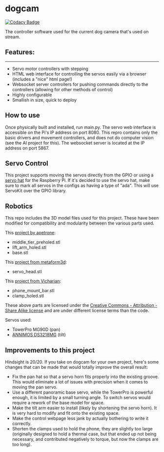 # dogcam

[![Codacy Badge](https://api.codacy.com/project/badge/Grade/6b37aa9b42a04808a9c091e0692f1e88)](https://app.codacy.com/manual/roguedarkjedi/dogcam?utm_source=github.com&utm_medium=referral&utm_content=roguedarkjedi/dogcam&utm_campaign=Badge_Grade_Settings)

The controller software used for the current dog camera that's used on stream.

## Features:
---------------
* Servo motor controllers with stepping
* HTML web interface for controlling the servos easily via a browser (includes a "nice" html page!)
* Websocket server controllers for pushing commands directly to the controllers (allowing for other methods of control)
* Highly configurable
* Smallish in size, quick to deploy

## How to use

Once physically built and installed, run main.py. The servo web interface is accessible on the Pi's IP address on port 8080. This repro contains only the basic drivers and movement controllers, and does not do computer vision (see the AI project for this). The websocket server is located at the IP address on port 5867.

## Servo Control

This project supports moving the servos directly from the GPIO or using a [servo hat](https://www.adafruit.com/product/2327) for the Raspberry Pi. If it's decided to use the servo hat, make sure to mark all servos in the configs as having a type of "ada". This will use ServoKit over the GPIO library.

## Robotics

This repo includes the 3D model files used for this project. These have been modified for compatibility and modularity between the various parts used. 

This [project by apetrone](https://www.thingiverse.com/thing:242438): 

* middle_tier_preholed.stl
* lift_arm_holed.stl
* base.stl

This [project from metaform3d](https://www.thingiverse.com/thing:207404):

* servo_head.stl

This [project from Vicharian](https://www.thingiverse.com/thing:3317345):

* phone_mount_bar.stl
* clamp_holed.stl

These above parts are licensed under the [Creative Commons - Attribution - Share Alike license](https://creativecommons.org/licenses/by-sa/3.0/) and are under different license terms than the code.

Servos used:

* TowerPro MG90D (pan)
* [ANNIMOS DS3218MG](https://www.amazon.com/gp/product/B076CNKQX4/) (tilt)


## Improvements to this project

Hindsight is 20/20. If you take on dogcam for your own project, here's some changes that can be made that would totally improve the overall result:

* Fix the pan hat so that a servo horn fits properly into the existing groove. This would eliminate a lot of issues with precision when it comes to moving the pan servo.
* Use a different panoramic base servo, while the TowerPro is powerful enough, it is limited by a small turning angle. To switch servos would require a rework of the base model for space.
* Make the tilt arm easier to install (likely by shortening the servo horn). It is very hard to modify and fit onto the existing space.
* Make the control webpage less jank by actually bothering to write it correctly.
* Shorten the clamps used to hold the phone, they are slightly too large (originally designed to hold a thermal case, but that ended up not being necessary, and contributed negatively to torque, but now the clamps are too long).
